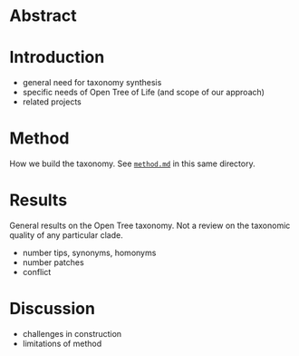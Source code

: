 # Abstract

# Introduction

* general need for taxonomy synthesis
* specific needs of Open Tree of Life (and scope of our approach)
* related projects

# Method
How we build the taxonomy. See [`method.md`](./method.md) in this same directory.

# Results
General results on the Open Tree taxonomy. Not a review on the taxonomic quality of any particular clade.

* number tips, synonyms, homonyms
* number patches
* conflict

# Discussion

* challenges in construction
* limitations of method

